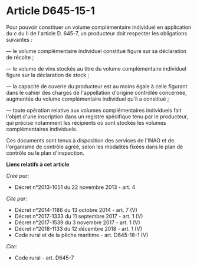# Article D645-15-1

Pour pouvoir constituer un volume complémentaire individuel en application du c du II de l'article D. 645-7, un producteur
doit respecter les obligations suivantes : 

― le volume complémentaire individuel constitué figure sur sa déclaration de récolte ; 

― le volume de vins stockés au titre du volume complémentaire individuel figure sur la déclaration de stock ; 

― la capacité de cuverie du producteur est au moins égale à celle figurant dans le cahier des charges de l'appellation
d'origine contrôlée concernée, augmentée du volume complémentaire individuel qu'il a constitué ; 

― toute opération relative aux volumes complémentaires individuels fait l'objet d'une inscription dans un registre spécifique
tenu par le producteur, qui précise notamment les récipients où sont stockés les volumes complémentaires individuels. 

Ces documents sont tenus à disposition des services de l'INAO et de l'organisme de contrôle agréé, selon les modalités fixées
dans le plan de contrôle ou le plan d'inspection.

**Liens relatifs à cet article**

_Créé par_:

  - Décret n°2013-1051 du 22 novembre 2013 - art. 4

_Cité par_:

  - Décret n°2014-1186 du 13 octobre 2014 - art. 7 (V)
  - Décret n°2017-1333 du 11 septembre 2017 - art. 1 (V)
  - Décret n°2017-1539 du 3 novembre 2017 - art. 1 (V)
  - Décret n°2018-1133 du 12 décembre 2018 - art. 1 (V)
  - Code rural et de la pêche maritime - art. D645-18-1 (V)

_Cite_:

  - Code rural - art. D645-7
